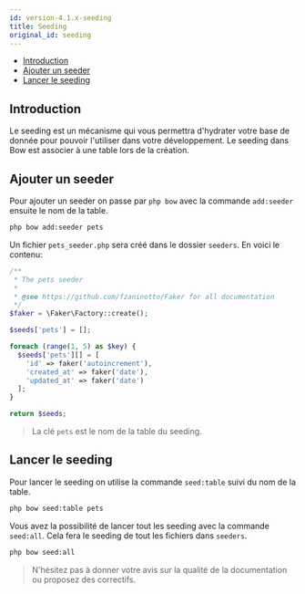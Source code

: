 ```yaml
---
id: version-4.1.x-seeding
title: Seeding
original_id: seeding
---
```


- [Introduction](#introduction)
- [Ajouter un seeder](#ajouter-un-seeder)
- [Lancer le seeding](#lancer-le-seeding)

## Introduction

Le seeding est un mécanisme qui vous permettra d'hydrater votre base de donnée pour pouvoir l'utiliser dans votre développement. Le seeding dans Bow est associer à une table lors de la création.

## Ajouter un seeder

Pour ajouter un seeder on passe par `php bow` avec la commande `add:seeder` ensuite le nom de la table.

```bash
php bow add:seeder pets
```

Un fichier `pets_seeder.php` sera créé dans le dossier `seeders`. En voici le contenu:

```php
/**
 * The pets seeder
 *
 * @see https://github.com/fzaninotto/Faker for all documentation
 */
$faker = \Faker\Factory::create();

$seeds['pets'] = [];

foreach (range(1, 5) as $key) {
  $seeds['pets'][] = [
    'id' => faker('autoincrement'),
    'created_at' => faker('date'),
    'updated_at' => faker('date')
  ];
}

return $seeds;
```

> La clé `pets` est le nom de la table du seeding.

## Lancer le seeding

Pour lancer le seeding on utilise la commande `seed:table` suivi du nom de la table.

```bash
php bow seed:table pets
```

Vous avez la possibilité de lancer tout les seeding avec la commande `seed:all`. Cela fera le seeding de tout les fichiers dans `seeders`.

```bash
php bow seed:all
```

> N'hésitez pas à donner votre avis sur la qualité de la documentation ou proposez des correctifs.
